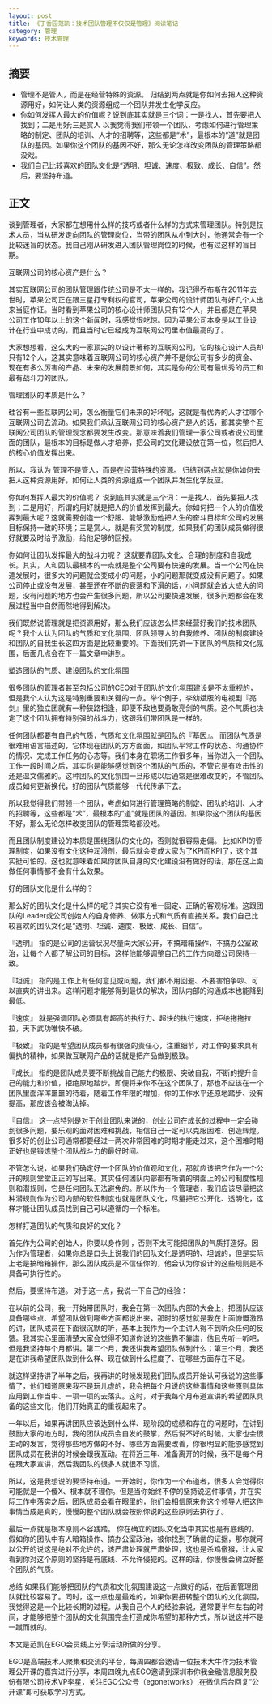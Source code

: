 ```yaml
---
layout: post
title: 《丁香园范凯：技术团队管理不仅仅是管理》阅读笔记
category: 管理
keywords: 技术管理
---
```


## 摘要
* 管理不是管人，而是在经营特殊的资源。 归结到两点就是你如何去把人这种资源用好，如何让人类的资源组成一个团队并发生化学反应。
* 你如何发挥人最大的价值呢？说到底其实就是三个词：一是找人，首先要把人找到；二是用好;三是赏人
以我觉得我们带领一个团队，考虑如何进行管理策略的制定、团队的培训、人才的招聘等，这些都是“术”，最根本的“道”就是团队的基因。如果你这个团队的基因不好，那么无论怎样改变团队的管理策略都没戏。
* 我们自己比较喜欢的团队文化是“透明、坦诚、速度、极致、成长、自信”。然后，要坚持布道。

## 正文

谈到管理者，大家都在想用什么样的技巧或者什么样的方式来管理团队。特别是技术人员，当从研发走向团队的管理岗位，当带的团队从小到大时，他通常会有一个比较迷盲的状态。我自己刚从研发进入团队管理岗位的时候，也有过这样的盲目期。

互联网公司的核心资产是什么？

其实互联网公司的团队管理跟传统公司是不太一样的，我记得乔布斯在2011年去世时，苹果公司正在跟三星打专利权的官司，苹果公司的设计师团队有好几个人出来当庭作证。当时看到苹果公司的核心设计师团队只有12个人，并且都是在苹果公司工作10年以上的这个新闻时，我感觉很吃惊。因为苹果公司本身是以工业设计在行业中成功的，而且当时它已经成为互联网公司里市值最高的了。

大家想想看，这么大的一家顶尖的以设计著称的互联网公司，它的核心设计人员却只有12个人，这其实意味着互联网公司的核心资产并不是你公司有多少的资金、现在有多么厉害的产品、未来的发展前景如何，其实是你的公司有最优秀的员工和最有战斗力的团队。

管理团队的本质是什么？

硅谷有一些互联网公司，怎么衡量它们未来的好坏呢，这就是看优秀的人才往哪个互联网公司去流动。如果我们承认互联网公司的核心资产是人的话，那其实整个互联网公司团队的管理观念都要发生改变。那意味着我们管理一家公司或者说公司里面的团队，最根本的目标是做人才培养，把公司的文化建设放在第一位，然后把人的核心价值发挥出来。

所以，我认为 管理不是管人，而是在经营特殊的资源。 归结到两点就是你如何去把人这种资源用好，如何让人类的资源组成一个团队并发生化学反应。

你如何发挥人最大的价值呢？ 说到底其实就是三个词：一是找人，首先要把人找到；二是用好，所谓的用好就是把人的价值发挥到最大。你如何把一个人的价值发挥到最大呢？这就需要创造一个舒服、能够激励他把人生的奋斗目标和公司的发展目标保持一致的环境；三是赏人，就是有奖赏的制度。如果我们的团队成员做得很好就要及时给予激励，给他足够的回报。

你如何让团队发挥最大的战斗力呢？ 这就要靠团队文化、合理的制度和自我成长。其实，人和团队最根本的一点就是整个公司要有快速的发展。当一个公司在快速发展时，很多大的问题就会变成小的问题，小的问题那就变成没有问题了。如果公司停止或没有发展，甚至还在不断的衰落和下滑的话，小问题就会放大成大的问题，没有问题的地方也会产生很多问题，所以公司要快速发展，很多问题都会在发展过程当中自然而然地得到解决。

我们既然说管理就是把资源用好，那么我们应该怎么样来经营好我们的技术团队呢？我个人认为团队的气质和文化氛围、团队领导人的自我修养、团队的制度建设和团队的自我生长这四方面是比较重要的。下面我们先讲一下团队的气质和文化氛围，后面几点会在下一篇文章中讲到。

塑造团队的气质、建设团队的文化氛围

很多团队的管理者甚至包括公司的CEO对于团队的文化氛围建设是不太重视的，但是我个人认为这是特别重要和关键的一点。举个例子，李幼斌版的电视剧『亮剑』里的独立团就有一种狭路相逢，即便不敌也要勇敢亮剑的气质。这个气质也决定了这个团队拥有特别强的战斗力，这跟我们带团队是一样的。

任何团队都要有自己的气质，气质和文化氛围就是团队的『基因』。 而团队气质是很难用语言描述的，它体现在团队的方方面面，如团队平常工作的状态、沟通协作的情况、完成工作任务的心态等。我们本身在职场工作很多年，当你进入一个团队工作一段时间之后，其实你是能够感觉到这个团队的气质的，不管它是有攻击性的还是温文儒雅的。这种团队的文化氛围一旦形成以后通常是很难改变的，不管团队成员如何更新换代，好的团队气质能够一代代传承下去。

所以我觉得我们带领一个团队，考虑如何进行管理策略的制定、团队的培训、人才的招聘等，这些都是“术”，最根本的“道”就是团队的基因。如果你这个团队的基因不好，那么无论怎样改变团队的管理策略都没戏。

而且团队制度建设的本质是围绕团队的文化的，否则就很容易走偏。 比如KPI的管理制度，如果没有文化这种润滑剂，最后就会变成大家为了KPI而KPI了，这个其实挺可怕的。这也就意味着如果你团队自身的文化建设没有做好的话，那在这上面做任何事情都不会有什么效果。

好的团队文化是什么样的？

那么好的团队文化是什么样的呢？其实它没有唯一固定、正确的客观标准。这跟团队的Leader或公司创始人的自身修养、做事方式和气质有直接关系。我们自己比较喜欢的团队文化是“透明、坦诚、速度、极致、成长、自信”。

『透明』 指的是公司的运营状况尽量向大家公开，不搞暗箱操作，不搞办公室政治，让每个人都了解公司的目标，这样他能够调整自己的工作方向跟公司保持一致。

『坦诚』 指的是工作上有任何意见或问题，我们都不用回避、不要害怕争吵、可以直爽的讲出来。这样问题才能够得到最快的解决，团队内部的沟通成本也能降到最低。

『速度』 就是强调团队必须具有超高的执行力、超快的执行速度，拒绝拖拖拉拉，天下武功唯快不破。

『极致』 指的是希望团队成员都有很强的责任心，注重细节，对工作的要求具有偏执的精神，如果做互联网产品的话就是把产品做到极致。

『成长』 指的是团队成员要不断挑战自己能力的极限、突破自我，不断的提升自己的能力和价值，拒绝原地踏步。即便将来你不在这个团队了，那也不应该在一个团队里面浑浑噩噩的待着，随着工作年限的增加，你的工作水平还原地踏步、没有提高，那应该会被淘汰掉。

『自信』 这一点特别是对于创业团队来说的，创业公司在成长的过程中一定会碰到很多问题，要乐观的面对困难和挑战，相信自己一定可以克服困难、创造辉煌。很多好的创业公司通常都要经过一两次非常困难的时期才能走过来，这个困难时期正好也是锻炼整个团队战斗力的最好时间。

不管怎么说，如果我们确定好一个团队的价值观和文化，那就应该把它作为一个公开的规则堂堂正正的写出来。其实任何团队内部都有所谓的明面上的公司制度性规则和潜规则，它是任何团队无法避免的。所以作为一个管理者，我们应该尽量把这种潜规则作为公司内部的软性制度也就是团队文化，尽量把它公开化、透明化，这样才能让团队成员找到自己可以遵循的一个标准。

怎样打造团队的气质和良好的文化？

首先作为公司的创始人，你要以身作则 ，否则不太可能把团队的气质打造好。因为作为管理者，如果你总是口头上说我们的团队文化是透明的、坦诚的，但是实际上老是搞暗箱操作，那么团队成员是不信任你的，他会认为你设计的这些规则是不具备可执行性的。

然后，要坚持布道。 对于这一点，我说一下自己的经验：

在以前的公司，我一开始带团队时，我会在第一次团队内部的大会上，把团队应该具备哪些点、希望团队做到哪些方面都说出来，那时的感觉就是我在上面慷慨激昂的讲，团队成员在下面很沉默的听，基本上我作为一个主讲人得不到听众任何的反馈。我其实心里面清楚大家会觉得不知道你说的这些靠不靠谱，估且先听一听吧，但是我坚持每个月都讲。第二个月，我还讲我希望团队做到什么；第三个月，我还是在讲我希望团队做到什么样、现在做到什么程度了、在哪些方面存在不足。

就这样坚持讲了半年之后，我再讲的时候发现我们团队成员开始认可我说的这些事情了，他们知道原来我不是玩儿虚的，我会把每个月说的这些事情和这些原则具体应用到工作当中、一项一项的去落实。这时，对于我每个月布道宣讲的希望团队具备的这些文化，他们开始真正的重视起来了。

一年以后，如果再讲团队应该达到什么样、现阶段的成绩和存在的问题时，在讲到鼓励大家的地方时，我的团队成员会自发的鼓掌，然后说不好的时候，大家也会很主动的发言，觉得那些地方做的不好、哪些方面需要改善，你很明显的能够感觉到团队成员在我讲的时候会跟我互动。在将近三年、准备离开的时候，我不是每个月在跟大家宣讲，然后我团队的很多人就很不习惯。

所以，这是我想说的要坚持布道。一开始时，你作为一个布道者，很多人会觉得你可能就是一个傻X、根本就不理你。但是当你始终不停的坚持说这件事情，并在实际工作中落实之后，团队成员会看在眼里的，他们会相信原来你这个领导人把这件事情当成是真的，慢慢的整个团队就会按照你说的这些原则去执行了。

最后一点就是根本原则不容践踏。 你在确立的团队文化当中其实也是有底线的。假如你的团队中有人暗箱操作、搞办公室政治，被你找到了确凿的证据，那你就可以公开的说这是绝对不允许的，该严肃处理就严肃处理，这也是杀鸡儆猴，让大家看到你对这个原则的坚持是有底线、不允许侵犯的。这样的话，你慢慢会树立好整个团队的气质。

总结
如果我们能够把团队的气质和文化氛围建设这一点做好的话，在后面管理团队就比较容易了。同时，这一点也是最难的，如果你要扭转整个团队的文化氛围，我觉得这是一个比较长期的过程。从我自己个人的经验来说，通常要半年左右的时间，才能够把整个团队的文化氛围完全打造成你希望的那种方式，所以说这并不是一蹴而就的。

本文是范凯在EGO会员线上分享活动所做的分享。

EGO是高端技术人聚集和交流的平台，每周四都会邀请一位技术大牛作为技术管理公开课的嘉宾进行分享，本周四晚九点EGO邀请到深圳市你我金融信息服务股份有限公司技术VP李星，关注EGO公众号（egonetworks）,在微信后台回复“公开课”即可获取学习方式。
